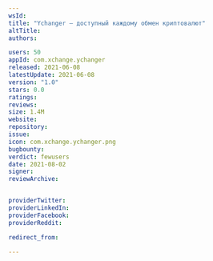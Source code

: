 ```yaml
---
wsId: 
title: "Ychanger – доступный каждому обмен криптовалют"
altTitle: 
authors:

users: 50
appId: com.xchange.ychanger
released: 2021-06-08
latestUpdate: 2021-06-08
version: "1.0"
stars: 0.0
ratings: 
reviews: 
size: 1.4M
website: 
repository: 
issue: 
icon: com.xchange.ychanger.png
bugbounty: 
verdict: fewusers
date: 2021-08-02
signer: 
reviewArchive:


providerTwitter: 
providerLinkedIn: 
providerFacebook: 
providerReddit: 

redirect_from:

---
```




